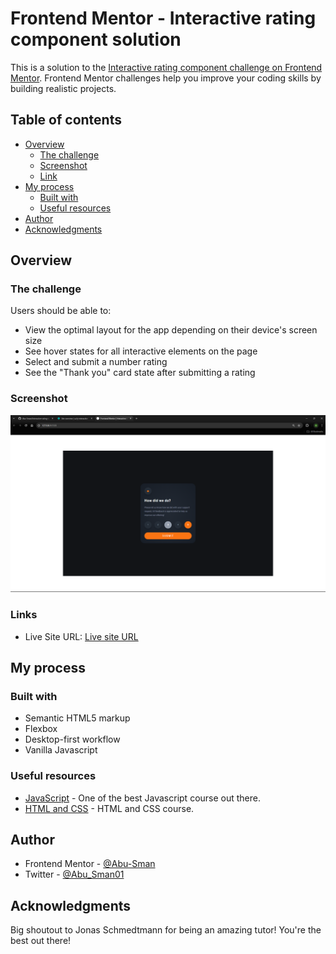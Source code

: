# Frontend Mentor - Interactive rating component solution

This is a solution to the [Interactive rating component challenge on Frontend Mentor](https://www.frontendmentor.io/challenges/interactive-rating-component-koxpeBUmI). Frontend Mentor challenges help you improve your coding skills by building realistic projects.

## Table of contents

- [Overview](#overview)
  - [The challenge](#the-challenge)
  - [Screenshot](#screenshot)
  - [Link](#link)
- [My process](#my-process)
  - [Built with](#built-with)
  - [Useful resources](#useful-resources)
- [Author](#author)
- [Acknowledgments](#acknowledgments)

## Overview

### The challenge

Users should be able to:

- View the optimal layout for the app depending on their device's screen size
- See hover states for all interactive elements on the page
- Select and submit a number rating
- See the "Thank you" card state after submitting a rating

### Screenshot

![Screenshot](./images/Screenshot.png)

### Links

- Live Site URL: [Live site URL](https://sully-interactive-rating-component.netlify.app/)

## My process

### Built with

- Semantic HTML5 markup
- Flexbox
- Desktop-first workflow
- Vanilla Javascript

### Useful resources

- [JavaScript](https://www.udemy.com/course/the-complete-javascript-course/) - One of the best Javascript course out there.
- [HTML and CSS](https://www.udemy.com/course/design-and-develop-a-killer-website-with-html5-and-css3/) - HTML and CSS course.

## Author

- Frontend Mentor - [@Abu-Sman](https://www.frontendmentor.io/profile/Abu-Sman)
- Twitter - [@Abu_Sman01](https://www.twitter.com/Abu_Sman01)

## Acknowledgments

Big shoutout to Jonas Schmedtmann for being an amazing tutor! You're the best out there!
